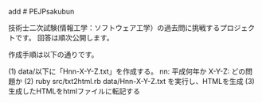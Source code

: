 add # PEJPsakubun

技術士二次試験(情報工学：ソフトウェア工学）の過去問に挑戦するプロジェクトです。
回答は順次公開します。

作成手順は以下の通りです。

(1) data/以下に「Hnn-X-Y-Z.txt」を作成する。
nn: 平成何年か
X-Y-Z: どの問題か
(2) ruby src/txt2html.rb data/Hnn-X-Y-Z.txt
を実行し、HTMLを生成
(3) 生成したHTMLをhtmlファイルに転記する

